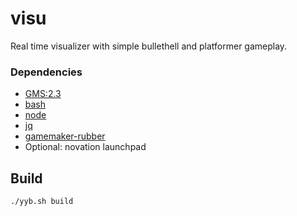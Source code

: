 # visu
Real time visualizer with simple bullethell and platformer gameplay.

### Dependencies
- [GMS:2.3](https://gamemaker.io/en/gamemaker)
- [bash](https://gitforwindows.org/)
- [node](https://nodejs.org/en/)
- [jq](https://stedolan.github.io/jq/download/)
- [gamemaker-rubber](https://www.npmjs.com/package/gamemaker-rubber)
- Optional: novation launchpad

## Build
```bash
./yyb.sh build
```
